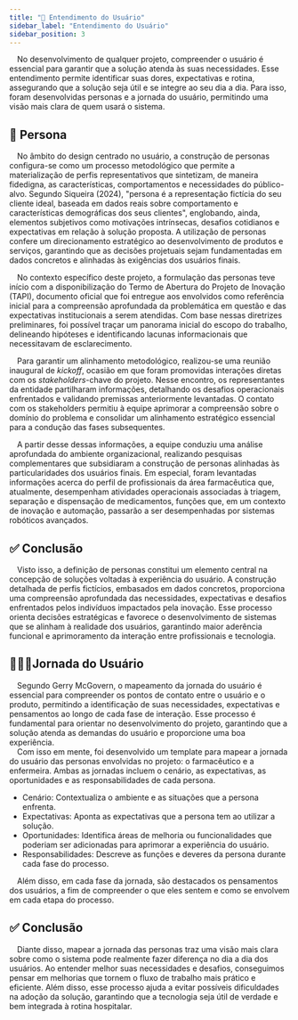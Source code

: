 ```yaml
---
title: "🔎 Entendimento do Usuário"
sidebar_label: "Entendimento do Usuário"
sidebar_position: 3
---
```


&emsp;No desenvolvimento de qualquer projeto, compreender o usuário é essencial para garantir que a solução atenda às suas necessidades. Esse entendimento permite identificar suas dores, expectativas e rotina, assegurando que a solução seja útil e se integre ao seu dia a dia. Para isso, foram desenvolvidas personas e a jornada do usuário, permitindo uma visão mais clara de quem usará o sistema.

## 👥 Persona 

&emsp;No âmbito do design centrado no usuário, a construção de personas configura-se como um processo metodológico que permite a materialização de perfis representativos que sintetizam, de maneira fidedigna, as características, comportamentos e necessidades do público-alvo. Segundo Siqueira (2024), "persona é a representação fictícia do seu cliente ideal, baseada em dados reais sobre comportamento e características demográficas dos seus clientes", englobando, ainda, elementos subjetivos como motivações intrínsecas, desafios cotidianos e expectativas em relação à solução proposta. A utilização de personas confere um direcionamento estratégico ao desenvolvimento de produtos e serviços, garantindo que as decisões projetuais sejam fundamentadas em dados concretos e alinhadas às exigências dos usuários finais.

&emsp;No contexto específico deste projeto, a formulação das personas teve início com a disponibilização do Termo de Abertura do Projeto de Inovação (TAPI), documento oficial que foi entregue aos envolvidos como referência inicial para a compreensão aprofundada da problemática em questão e das expectativas institucionais a serem atendidas. Com base nessas diretrizes preliminares, foi possível traçar um panorama inicial do escopo do trabalho, delineando hipóteses e identificando lacunas informacionais que necessitavam de esclarecimento.

&emsp;Para garantir um alinhamento metodológico, realizou-se uma reunião inaugural de *kickoff*, ocasião em que foram promovidas interações diretas com os *stakeholders*-chave do projeto. Nesse encontro, os representantes da entidade partilharam informações, detalhando os desafios operacionais enfrentados e validando premissas anteriormente levantadas. O contato com os stakeholders permitiu à equipe aprimorar a compreensão sobre o domínio do problema e consolidar um alinhamento estratégico essencial para a condução das fases subsequentes.

&emsp;A partir desse dessas informações, a equipe conduziu uma análise aprofundada do ambiente organizacional, realizando pesquisas complementares que subsidiaram a construção de personas alinhadas às particularidades dos usuários finais. Em especial, foram levantadas informações acerca do perfil de profissionais da área farmacêutica que, atualmente, desempenham atividades operacionais associadas à triagem, separação e dispensação de medicamentos, funções que, em um contexto de inovação e automação, passarão a ser desempenhadas por sistemas robóticos avançados.

## ✅ Conclusão

&emsp;Visto isso, a definição de personas constitui um elemento central na concepção de soluções voltadas à experiência do usuário. A construção detalhada de perfis fictícios, embasados em dados concretos, proporciona uma compreensão aprofundada das necessidades, expectativas e desafios enfrentados pelos indivíduos impactados pela inovação. Esse processo orienta decisões estratégicas e favorece o desenvolvimento de sistemas que se alinham à realidade dos usuários, garantindo maior aderência funcional e aprimoramento da interação entre profissionais e tecnologia.

## 🚶‍♀️‍➡️Jornada do Usuário

&emsp;Segundo Gerry McGovern, o mapeamento da jornada do usuário é essencial para compreender os pontos de contato entre o usuário e o produto, permitindo a identificação de suas necessidades, expectativas e pensamentos ao longo de cada fase de interação. Esse processo é fundamental para orientar no desenvolvimento do projeto, garantindo que a solução atenda as demandas do usuário e proporcione uma boa experiência.  
&emsp;Com isso em mente, foi desenvolvido um template para mapear a jornada do usuário das personas envolvidas no projeto: o farmacêutico e a enfermeira. Ambas as jornadas incluem o cenário, as expectativas, as oportunidades e as responsabilidades de cada persona.

- Cenário: Contextualiza o ambiente e as situações que a persona enfrenta.
- Expectativas: Aponta as expectativas que a persona tem ao utilizar a solução.
- Oportunidades: Identifica áreas de melhoria ou funcionalidades que poderiam ser adicionadas para aprimorar a experiência do usuário.
- Responsabilidades: Descreve as funções e deveres da persona durante cada fase do processo.

&emsp;Além disso, em cada fase da jornada, são destacados os pensamentos dos usuários, a fim de compreender o que eles sentem e como se envolvem em cada etapa do processo.

## ✅ Conclusão

&emsp;Diante disso, mapear a jornada das personas traz uma visão mais clara sobre como o sistema pode realmente fazer diferença no dia a dia dos usuários. Ao entender melhor suas necessidades e desafios, conseguimos pensar em melhorias que tornem o fluxo de trabalho mais prático e eficiente. Além disso, esse processo ajuda a evitar possíveis dificuldades na adoção da solução, garantindo que a tecnologia seja útil de verdade e bem integrada à rotina hospitalar.
